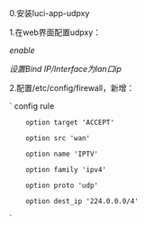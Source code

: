 0.安装luci-app-udpxy

1.在web界面配置udpxy：

*enable*

*设置Bind IP/Interface为lan口ip*

2.配置/etc/config/firewall，新增：

`
config rule

        option target 'ACCEPT'
        
        option src 'wan'
        
        option name 'IPTV'
        
        option family 'ipv4'
        
        option proto 'udp'
        
        option dest_ip '224.0.0.0/4'
`
